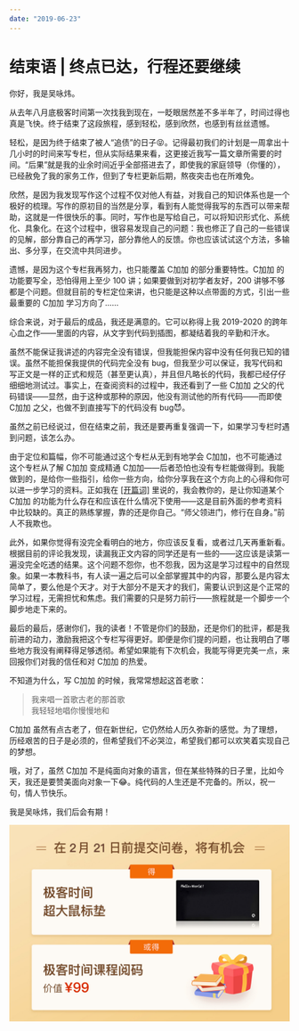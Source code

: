 ```yaml
---
date: "2019-06-23"
---  
```

      
# 结束语 | 终点已达，行程还要继续
你好，我是吴咏炜。

从去年八月底极客时间第一次找我到现在，一眨眼居然差不多半年了，时间过得也真是飞快。终于结束了这段旅程，感到轻松，感到欣然，也感到有丝丝遗憾。

轻松，是因为终于结束了被人“追债”的日子😝。记得最初我们的计划是一周拿出十几小时的时间来写专栏，但从实际结果来看，这更接近我写一篇文章所需要的时间。“后果”就是我的业余时间近乎全部搭进去了，即使我的家庭领导（你懂的），已经赦免了我的家务工作，但到了专栏更新后期，熬夜突击也在所难免。

欣然，是因为我发现写作这个过程不仅对他人有益，对我自己的知识体系也是一个极好的梳理。写作的原初目的当然是分享，看到有人能觉得我写的东西可以带来帮助，这就是一件很快乐的事。同时，写作也是写给自己，可以将知识形式化、系统化、具象化。在这个过程中，很容易发现自己的问题：我也修正了自己的一些错误的见解，部分靠自己的再学习，部分靠他人的反馈。你也应该试试这个方法，多输出、多分享，在交流中共同进步。

遗憾，是因为这个专栏我再努力，也只能覆盖 C加加 的部分重要特性。C加加 的功能要写全，恐怕得用上至少 100 讲；如果要做到对初学者友好，200 讲够不够都是个问题。但就目前的专栏定位来讲，也只能是这种以点带面的方式，引出一些最重要的 C加加 学习方向了……

<!-- [[[read_end]]] -->

综合来说，对于最后的成品，我还是满意的。它可以称得上我 2019-2020 的跨年心血之作——里面的内容，从文字到代码到插图，都凝结着我的辛勤和汗水。

虽然不能保证我讲述的内容完全没有错误，但我能担保内容中没有任何我已知的错误。虽然不能担保我提供的代码完全没有 bug，但我至少可以保证，我写代码和写正文是一样的正式和规范（甚至更认真），并且但凡略长的代码，我都已经仔仔细细地测试过。事实上，在查阅资料的过程中，我还看到了一些 C加加 之父的代码错误——显然，由于这种或那种的原因，他没有测试他的所有代码——而即使 C加加 之父，也做不到直接写下的代码没有 bug😈。

虽然之前已经说过，但在结束之前，我还是要再重复强调一下，如果学习专栏时遇到问题，该怎么办。

由于定位和篇幅，你不可能通过这个专栏从无到有地学会 C加加，也不可能通过这个专栏从了解 C加加 变成精通 C加加——后者恐怕也没有专栏能做得到。我能做到的，是给你一些指引，给你一些方向，给你分享我在这个方向上的心得和你可以进一步学习的资料。正如我在 [\[开篇词\]](https://time.geekbang.org/column/article/169177) 里说的，我会教你的，是让你知道某个 C加加 的功能为什么存在和应该在什么情况下使用——这是目前外面的参考资料中比较缺的。真正的熟练掌握，靠的还是你自己。“师父领进门，修行在自身。”前人不我欺也。

此外，如果你觉得有没完全看明白的地方，你应该反复看，或者过几天再重新看。根据目前的评论我发现，读漏我正文内容的同学还是有一些的——这应该是读第一遍没完全吃透的结果。这个问题不怨你，也不怨我，因为这是学习过程中的自然现象。如果一本教科书，有人读一遍之后可以全部掌握其中的内容，那要么是内容太简单了，要么他是个天才。对于大部分不是天才的我们，需要认识到这是个正常的学习过程，无需担忧和焦虑。我们需要的只是努力前行——旅程就是一个脚步一个脚步地走下来的。

最后的最后，感谢你们，我的读者！不管是你们的鼓励，还是你们的批评，都是我前进的动力，激励我把这个专栏写得更好。即便是你们提的问题，也让我明白了哪些地方我没有阐释得足够透彻。希望如果能有下次机会，我能写得更完美一点，来回报你们对我的信任和对 C加加 的热爱。

不知道为什么，写 C加加 的时候，我常常想起这首老歌：

> 我来唱一首歌古老的那首歌  
> 我轻轻地唱你慢慢地和

C加加 虽然有点古老了，但在新世纪，它仍然给人历久弥新的感觉。为了理想，历经艰苦的日子是必须的，但希望我们不必哭泣，希望我们都可以欢笑着实现自己的梦想。

哦，对了，虽然 C加加 不是纯面向对象的语言，但在某些特殊的日子里，比如今天，我还是要赞美面向对象一下😂。纯代码的人生还是不完备的。所以，祝一句，情人节快乐。

我是吴咏炜，我们后会有期！

[![](./httpsstatic001geekbangorgresourceimage51cd51a6f73a5433b7347d68f924c9e3efcd.jpg)](https://jinshuju.net/f/RoxGGS)